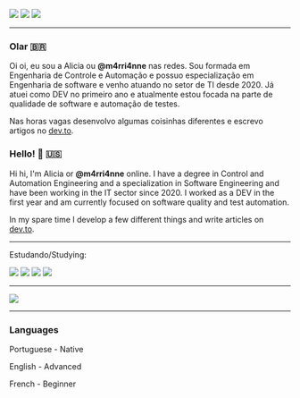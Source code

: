 [![](https://img.shields.io/badge/Twitter-1DA1F2?style=for-the-badge&logo=twitter&logoColor=white)](https://twitter.com/m4rri4nne)
[![](https://img.shields.io/badge/LinkedIn-0077B5?style=for-the-badge&logo=linkedin&logoColor=white)](https://www.linkedin.com/in/alicia-gonçalves-paula/)
[![](https://img.shields.io/badge/dev.to-0A0A0A?style=for-the-badge&logo=dev.to&logoColor=white)](https://dev.to/m4rri4nne)

---
### Olar 🇧🇷

Oi oi, eu sou a Alicia ou **@m4rri4nne** nas redes. Sou formada em Engenharia de Controle e Automação e possuo especialização em Engenharia de software e venho atuando no setor de TI desde 2020. Já atuei como DEV no primeiro ano e atualmente estou focada na parte de qualidade de software e automação de testes. 

Nas horas vagas desenvolvo algumas coisinhas diferentes e escrevo artigos no [dev.to](https://dev.to/m4rri4nne). 


### Hello! 👋 🇺🇸

Hi hi, I'm Alicia or **@m4rri4nne** online. I have a degree in Control and Automation Engineering and a specialization in Software Engineering and have been working in the IT sector since 2020. I worked as a DEV in the first year and am currently focused on software quality and test automation.

In my spare time I develop a few different things and write articles on [dev.to](https://dev.to/m4rri4nne).

---

Estudando/Studying: 

![](https://img.shields.io/badge/flutter-338AFF?style=for-the-badge&logo=flutter&logoColor=white)
![](https://img.shields.io/badge/docker-338AFF?style=for-the-badge&logo=docker&logoColor=white)
![](https://img.shields.io/badge/javascript-FFFF00?style=for-the-badge&logo=javascript&logoColor=black)
![](https://img.shields.io/badge/react-338AFF?style=for-the-badge&logo=react&logoColor=white)

--- 
<a href="https://github-readme-stats.vercel.app/api/top-langs/?username=m4rri4nne&theme=dracula">
  <img src="https://github-readme-stats.vercel.app/api/top-langs/?username=m4rri4nne&theme=dracula">
</a>

---
### Languages

Portuguese - Native

English - Advanced 

French - Beginner
